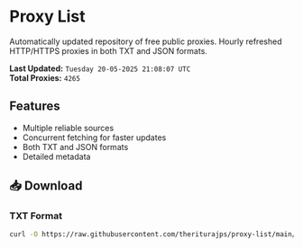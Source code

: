 # Proxy List

Automatically updated repository of free public proxies. Hourly refreshed HTTP/HTTPS proxies in both TXT and JSON formats.

**Last Updated:** `Tuesday 20-05-2025 21:08:07 UTC`  
**Total Proxies:** `4265`

## Features
- Multiple reliable sources
- Concurrent fetching for faster updates
- Both TXT and JSON formats
- Detailed metadata

## 📥 Download

### TXT Format
```bash
curl -O https://raw.githubusercontent.com/theriturajps/proxy-list/main/proxies.txt